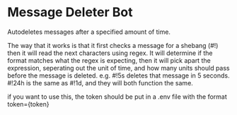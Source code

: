 # Message Deleter Bot

Autodeletes messages after a specified amount of time. 

The way that it works is that it first checks a message for a shebang (#!) then it will read the next characters using regex. It will determine if the format matches what the regex is expecting, then it will pick apart the expression, seperating out the unit of time, and how many units should pass before the message is deleted. e.g. #!5s deletes that message in 5 seconds. #!24h is the same as #!1d, and they will both function the same.

if you want to use this, the token should be put in a .env file with the format token={token}


